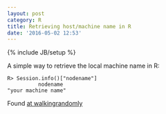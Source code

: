 ```yaml
---
layout: post
category: R
title: Retrieving host/machine name in R
date: '2016-05-02 12:53'
---
```


{% include JB/setup %}

A simple way to retrieve the local machine name in R:

~~~~
R> Session.info()["nodename"]
          nodename
"your machine name"
~~~~

Found [at walkingrandomly](http://www.walkingrandomly.com/?p=5023 "walkingrandomly")
